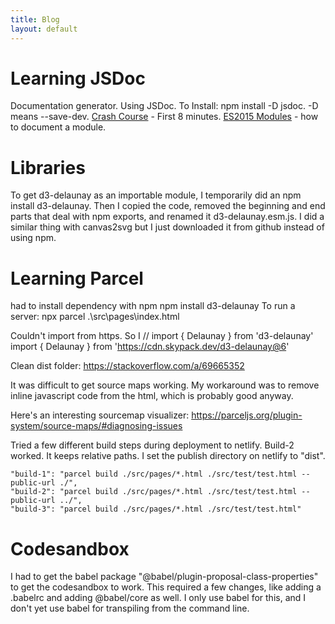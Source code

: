 ```yaml
---
title: Blog
layout: default
---
```


# Learning JSDoc
Documentation generator. Using JSDoc. 
To Install: npm install -D jsdoc. 
-D means --save-dev.
[Crash Course](https://www.youtube.com/watch?v=YK-GurROGIg) - First 8 minutes.
[ES2015 Modules](https://jsdoc.app/howto-es2015-modules.html) - how to document a module.

# Libraries
To get d3-delaunay as an importable module, I temporarily did an npm install d3-delaunay. Then I copied the code, removed the beginning and end parts that deal with npm exports, and renamed it d3-delaunay.esm.js. I did a similar thing with canvas2svg but I just downloaded it from github instead of using npm.

# Learning Parcel
had to install dependency with npm
npm install d3-delaunay
To run a server:
npx parcel .\src\pages\index.html

Couldn't import from https. So I 
// import { Delaunay } from 'd3-delaunay'
import { Delaunay } from 'https://cdn.skypack.dev/d3-delaunay@6'

Clean dist folder:
https://stackoverflow.com/a/69665352

It was difficult to get source maps working. My workaround was to remove inline javascript code from the html, which is probably good anyway. 

Here's an interesting sourcemap visualizer: https://parceljs.org/plugin-system/source-maps/#diagnosing-issues

Tried a few different build steps during deployment to netlify. Build-2 worked. It keeps relative paths. I set the publish directory on netlify to "dist".

    "build-1": "parcel build ./src/pages/*.html ./src/test/test.html --public-url ./",
    "build-2": "parcel build ./src/pages/*.html ./src/test/test.html --public-url ../",
    "build-3": "parcel build ./src/pages/*.html ./src/test/test.html"

# Codesandbox
I had to get the babel package "@babel/plugin-proposal-class-properties" to get the codesandbox to work. This required a few changes, like adding a .babelrc and adding @babel/core as well. I only use babel for this, and I don't yet use babel for transpiling from the command line.